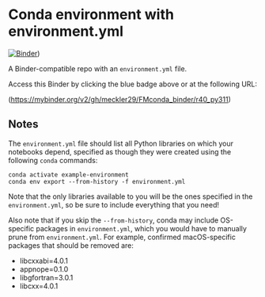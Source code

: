 # Conda environment with environment.yml

[![Binder](http://mybinder.org/badge_logo.svg)](https://mybinder.org/v2/gh/meckler29/FMconda_binder/r40_py311))

A Binder-compatible repo with an `environment.yml` file.

Access this Binder by clicking the blue badge above or at the following URL:

(https://mybinder.org/v2/gh/meckler29/FMconda_binder/r40_py311)

## Notes
The `environment.yml` file should list all Python libraries on which your notebooks
depend, specified as though they were created using the following `conda` commands:

```
conda activate example-environment
conda env export --from-history -f environment.yml
```

Note that the only libraries available to you will be the ones specified in
the `environment.yml`, so be sure to include everything that you need! 

Also note that if you skip the `--from-history`, conda may include OS-specific
packages in `environment.yml`, which you would have to manually prune from
`environment.yml`.  For example, confirmed macOS-specific packages that should
be removed are:

* libcxxabi=4.0.1
* appnope=0.1.0
* libgfortran=3.0.1
* libcxx=4.0.1
